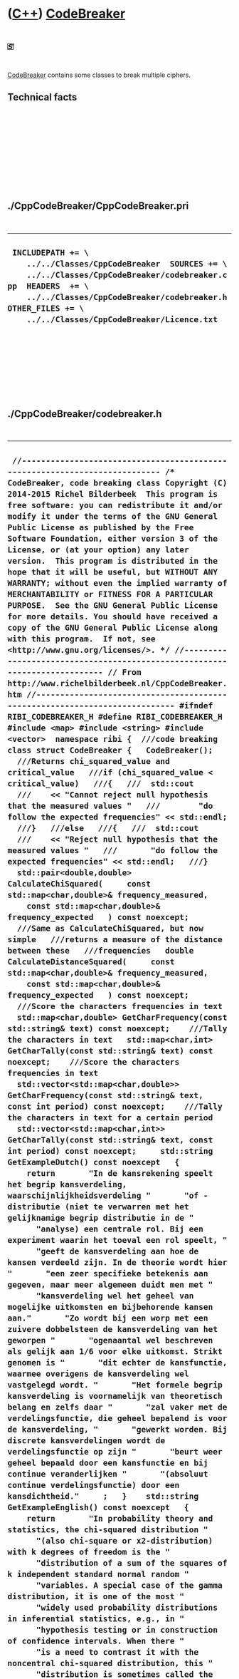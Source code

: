 
 

 

 

 

 

([C++](Cpp.md)) [CodeBreaker](CppCodeBreaker.md)
==================================================

 

![STL](PicStl.png)

 

[CodeBreaker](CppCodeBreaker.md) contains some classes to break
multiple ciphers.

Technical facts
---------------

 

 

 

 

 

 

./CppCodeBreaker/CppCodeBreaker.pri
-----------------------------------

 

  --------------------------------------------------------------------------------------------------------------------------------------------------------------------------------------------------------------------------------------------------
  ` INCLUDEPATH += \     ../../Classes/CppCodeBreaker  SOURCES += \     ../../Classes/CppCodeBreaker/codebreaker.cpp  HEADERS  += \     ../../Classes/CppCodeBreaker/codebreaker.h  OTHER_FILES += \     ../../Classes/CppCodeBreaker/Licence.txt`
  --------------------------------------------------------------------------------------------------------------------------------------------------------------------------------------------------------------------------------------------------

 

 

 

 

 

./CppCodeBreaker/codebreaker.h
------------------------------

 

  ----------------------------------------------------------------------------------------------------------------------------------------------------------------------------------------------------------------------------------------------------------------------------------------------------------------------------------------------------------------------------------------------------------------------------------------------------------------------------------------------------------------------------------------------------------------------------------------------------------------------------------------------------------------------------------------------------------------------------------------------------------------------------------------------------------------------------------------------------------------------------------------------------------------------------------------------------------------------------------------------------------------------------------------------------------------------------------------------------------------------------------------------------------------------------------------------------------------------------------------------------------------------------------------------------------------------------------------------------------------------------------------------------------------------------------------------------------------------------------------------------------------------------------------------------------------------------------------------------------------------------------------------------------------------------------------------------------------------------------------------------------------------------------------------------------------------------------------------------------------------------------------------------------------------------------------------------------------------------------------------------------------------------------------------------------------------------------------------------------------------------------------------------------------------------------------------------------------------------------------------------------------------------------------------------------------------------------------------------------------------------------------------------------------------------------------------------------------------------------------------------------------------------------------------------------------------------------------------------------------------------------------------------------------------------------------------------------------------------------------------------------------------------------------------------------------------------------------------------------------------------------------------------------------------------------------------------------------------------------------------------------------------------------------------------------------------------------------------------------------------------------------------------------------------------------------------------------------------------------------------------------------------------------------------------------------------------------------------------------------------------------------------------------------------------------------------------------------------------------------------------------------------------------------------------------------------------------------------------------------------------------------------------------------------------------------------------------------------------------------------------------------------------------------------------------------------------------------------------------------------------------------------------------------------------------------------------------------------------------------------------------------------------------------------------------------------------------------------------------------------------------------------------------------------------------------------------------------------------------------------------------------------------------------------------------------------------------------------------------------------------------------------------------------------------------------------------------------------------------------------------------------------------------------------------------------------------------------------------------------------------------------------------------------------------------------------------------------------------------------------------------------------------------------------------------------------------------------------------------------------------------------------------------------------------------------------------------------------------------------------------------------------------------------------------------------------------------------------------------------------------------------------------------------------------------------------------------------------------------------------------------------------------------------------------------------------------------------------------------------------------------------------------------------------------------------------------------------------------------------------------------------------------------------------------------------------------------------------------------------------------------------------------------------------------------------------------------------------------------------------------------------------------------------------------------------------------------------------------------------------------------------------------------------------------------------------------------------------------------------------------------------------------------------------------------------------------------------------------------------------------------------------------------------------------------------------------
  ` //--------------------------------------------------------------------------- /* CodeBreaker, code breaking class Copyright (C) 2014-2015 Richel Bilderbeek  This program is free software: you can redistribute it and/or modify it under the terms of the GNU General Public License as published by the Free Software Foundation, either version 3 of the License, or (at your option) any later version.  This program is distributed in the hope that it will be useful, but WITHOUT ANY WARRANTY; without even the implied warranty of MERCHANTABILITY or FITNESS FOR A PARTICULAR PURPOSE.  See the GNU General Public License for more details. You should have received a copy of the GNU General Public License along with this program.  If not, see <http://www.gnu.org/licenses/>. */ //--------------------------------------------------------------------------- // From http://www.richelbilderbeek.nl/CppCodeBreaker.htm //--------------------------------------------------------------------------- #ifndef RIBI_CODEBREAKER_H #define RIBI_CODEBREAKER_H  #include <map> #include <string> #include <vector>  namespace ribi {  ///code breaking class struct CodeBreaker {   CodeBreaker();    ///Returns chi_squared_value and critical_value   ///if (chi_squared_value < critical_value)   ///{   ///  std::cout   ///    << "Cannot reject null hypothesis that the measured values "   ///        "do follow the expected frequencies" << std::endl;   ///}   ///else   ///{   ///  std::cout   ///    << "Reject null hypothesis that the measured values "   ///       "do follow the expected frequencies" << std::endl;   ///}   std::pair<double,double> CalculateChiSquared(     const std::map<char,double>& frequency_measured,     const std::map<char,double>& frequency_expected   ) const noexcept;    ///Same as CalculateChiSquared, but now simple   ///returns a measure of the distance between these   ///frequencies   double CalculateDistanceSquared(     const std::map<char,double>& frequency_measured,     const std::map<char,double>& frequency_expected   ) const noexcept;    ///Score the characters frequencies in text   std::map<char,double> GetCharFrequency(const std::string& text) const noexcept;    ///Tally the characters in text   std::map<char,int> GetCharTally(const std::string& text) const noexcept;    ///Score the characters frequencies in text   std::vector<std::map<char,double>> GetCharFrequency(const std::string& text, const int period) const noexcept;    ///Tally the characters in text for a certain period   std::vector<std::map<char,int>> GetCharTally(const std::string& text, const int period) const noexcept;     std::string GetExampleDutch() const noexcept   {     return       "In de kansrekening speelt het begrip kansverdeling, waarschijnlijkheidsverdeling "       "of -distributie (niet te verwarren met het gelijknamige begrip distributie in de "       "analyse) een centrale rol. Bij een experiment waarin het toeval een rol speelt, "       "geeft de kansverdeling aan hoe de kansen verdeeld zijn. In de theorie wordt hier "       "een zeer specifieke betekenis aan gegeven, maar meer algemeen duidt men met "       "kansverdeling wel het geheel van mogelijke uitkomsten en bijbehorende kansen aan."       "Zo wordt bij een worp met een zuivere dobbelsteen de kansverdeling van het geworpen "       "ogenaantal wel beschreven als gelijk aan 1/6 voor elke uitkomst. Strikt genomen is "       "dit echter de kansfunctie, waarmee overigens de kansverdeling wel vastgelegd wordt. "       "Het formele begrip kansverdeling is voornamelijk van theoretisch belang en zelfs daar "       "zal vaker met de verdelingsfunctie, die geheel bepalend is voor de kansverdeling, "       "gewerkt worden. Bij discrete kansverdelingen wordt de verdelingsfunctie op zijn "       "beurt weer geheel bepaald door een kansfunctie en bij continue veranderlijken "       "(absoluut continue verdelingsfunctie) door een kansdichtheid."     ;   }    std::string GetExampleEnglish() const noexcept   {     return       "In probability theory and statistics, the chi-squared distribution "       "(also chi-square or x2-distribution) with k degrees of freedom is the "       "distribution of a sum of the squares of k independent standard normal random "       "variables. A special case of the gamma distribution, it is one of the most "       "widely used probability distributions in inferential statistics, e.g., in "       "hypothesis testing or in construction of confidence intervals. When there "       "is a need to contrast it with the noncentral chi-squared distribution, this "       "distribution is sometimes called the central chi-squared distribution. The "       "chi-squared distribution is used in the common chi-squared tests for goodness "       "of fit of an observed distribution to a theoretical one, the independence of two "       "criteria of classification of qualitative data, and in confidence interval "       "estimation for a population standard deviation of a normal distribution from "       "a sample standard deviation. Many other statistical tests also use this "       "distribution, like Friedman's analysis of variance by ranks.";   }    std::map<char,double> GetLetterFrequencyDutch() const noexcept;   static std::map<char,double> GetLetterFrequencyEnglish() noexcept;    static std::string GetVersion() noexcept;   static std::vector<std::string> GetVersionHistory() noexcept;    int GuessCaesarCipherKey(     const std::string& secret_text,     const std::map<char,double>& expected_char_frequency = GetLetterFrequencyEnglish()     ) const noexcept;    int GuessVigenereCipherKeyLength(const std::string& secret_text) const noexcept;    private:   std::vector<double> CalculateRelativeError(     const std::vector<double>& frequency_measured,     const std::vector<double>& frequency_expected   ) const noexcept;    #ifndef NDEBUG   static void Test() noexcept;   #endif };  } //~namespace ribi  #endif // RIBI_CODEBREAKER_H`
  ----------------------------------------------------------------------------------------------------------------------------------------------------------------------------------------------------------------------------------------------------------------------------------------------------------------------------------------------------------------------------------------------------------------------------------------------------------------------------------------------------------------------------------------------------------------------------------------------------------------------------------------------------------------------------------------------------------------------------------------------------------------------------------------------------------------------------------------------------------------------------------------------------------------------------------------------------------------------------------------------------------------------------------------------------------------------------------------------------------------------------------------------------------------------------------------------------------------------------------------------------------------------------------------------------------------------------------------------------------------------------------------------------------------------------------------------------------------------------------------------------------------------------------------------------------------------------------------------------------------------------------------------------------------------------------------------------------------------------------------------------------------------------------------------------------------------------------------------------------------------------------------------------------------------------------------------------------------------------------------------------------------------------------------------------------------------------------------------------------------------------------------------------------------------------------------------------------------------------------------------------------------------------------------------------------------------------------------------------------------------------------------------------------------------------------------------------------------------------------------------------------------------------------------------------------------------------------------------------------------------------------------------------------------------------------------------------------------------------------------------------------------------------------------------------------------------------------------------------------------------------------------------------------------------------------------------------------------------------------------------------------------------------------------------------------------------------------------------------------------------------------------------------------------------------------------------------------------------------------------------------------------------------------------------------------------------------------------------------------------------------------------------------------------------------------------------------------------------------------------------------------------------------------------------------------------------------------------------------------------------------------------------------------------------------------------------------------------------------------------------------------------------------------------------------------------------------------------------------------------------------------------------------------------------------------------------------------------------------------------------------------------------------------------------------------------------------------------------------------------------------------------------------------------------------------------------------------------------------------------------------------------------------------------------------------------------------------------------------------------------------------------------------------------------------------------------------------------------------------------------------------------------------------------------------------------------------------------------------------------------------------------------------------------------------------------------------------------------------------------------------------------------------------------------------------------------------------------------------------------------------------------------------------------------------------------------------------------------------------------------------------------------------------------------------------------------------------------------------------------------------------------------------------------------------------------------------------------------------------------------------------------------------------------------------------------------------------------------------------------------------------------------------------------------------------------------------------------------------------------------------------------------------------------------------------------------------------------------------------------------------------------------------------------------------------------------------------------------------------------------------------------------------------------------------------------------------------------------------------------------------------------------------------------------------------------------------------------------------------------------------------------------------------------------------------------------------------------------------------------------------------------------------------------------------------------------------

 

 

 

 

 

./CppCodeBreaker/codebreaker.cpp
--------------------------------

 

  ------------------------------------------------------------------------------------------------------------------------------------------------------------------------------------------------------------------------------------------------------------------------------------------------------------------------------------------------------------------------------------------------------------------------------------------------------------------------------------------------------------------------------------------------------------------------------------------------------------------------------------------------------------------------------------------------------------------------------------------------------------------------------------------------------------------------------------------------------------------------------------------------------------------------------------------------------------------------------------------------------------------------------------------------------------------------------------------------------------------------------------------------------------------------------------------------------------------------------------------------------------------------------------------------------------------------------------------------------------------------------------------------------------------------------------------------------------------------------------------------------------------------------------------------------------------------------------------------------------------------------------------------------------------------------------------------------------------------------------------------------------------------------------------------------------------------------------------------------------------------------------------------------------------------------------------------------------------------------------------------------------------------------------------------------------------------------------------------------------------------------------------------------------------------------------------------------------------------------------------------------------------------------------------------------------------------------------------------------------------------------------------------------------------------------------------------------------------------------------------------------------------------------------------------------------------------------------------------------------------------------------------------------------------------------------------------------------------------------------------------------------------------------------------------------------------------------------------------------------------------------------------------------------------------------------------------------------------------------------------------------------------------------------------------------------------------------------------------------------------------------------------------------------------------------------------------------------------------------------------------------------------------------------------------------------------------------------------------------------------------------------------------------------------------------------------------------------------------------------------------------------------------------------------------------------------------------------------------------------------------------------------------------------------------------------------------------------------------------------------------------------------------------------------------------------------------------------------------------------------------------------------------------------------------------------------------------------------------------------------------------------------------------------------------------------------------------------------------------------------------------------------------------------------------------------------------------------------------------------------------------------------------------------------------------------------------------------------------------------------------------------------------------------------------------------------------------------------------------------------------------------------------------------------------------------------------------------------------------------------------------------------------------------------------------------------------------------------------------------------------------------------------------------------------------------------------------------------------------------------------------------------------------------------------------------------------------------------------------------------------------------------------------------------------------------------------------------------------------------------------------------------------------------------------------------------------------------------------------------------------------------------------------------------------------------------------------------------------------------------------------------------------------------------------------------------------------------------------------------------------------------------------------------------------------------------------------------------------------------------------------------------------------------------------------------------------------------------------------------------------------------------------------------------------------------------------------------------------------------------------------------------------------------------------------------------------------------------------------------------------------------------------------------------------------------------------------------------------------------------------------------------------------------------------------------------------------------------------------------------------------------------------------------------------------------------------------------------------------------------------------------------------------------------------------------------------------------------------------------------------------------------------------------------------------------------------------------------------------------------------------------------------------------------------------------------------------------------------------------------------------------------------------------------------------------------------------------------------------------------------------------------------------------------------------------------------------------------------------------------------------------------------------------------------------------------------------------------------------------------------------------------------------------------------------------------------------------------------------------------------------------------------------------------------------------------------------------------------------------------------------------------------------------------------------------------------------------------------------------------------------------------------------------------------------------------------------------------------------------------------------------------------------------------------------------------------------------------------------------------------------------------------------------------------------------------------------------------------------------------------------------------------------------------------------------------------------------------------------------------------------------------------------------------------------------------------------------------------------------------------------------------------------------------------------------------------------------------------------------------------------------------------------------------------------------------------------------------------------------------------------------------------------------------------------------------------------------------------------------------------------------------------------------------------------------------------------------------------------------------------------------------------------------------------------------------------------------------------------------------------------------------------------------------------------------------------------------------------------------------------------------------------------------------------------------------------------------------------------------------------------------------------------------------------------------------------------------------------------------------------------------------------------------------------------------------------------------------------------------------------------------------------------------------------------------------------------------------------------------------------------------------------------------------------------------------------------------------------------------------------------------------------------------------------------------------------------------------------------------------------------------------------------------------------------------------------------------------------------------------------------------------------------------------------------------------------------------------------------------------------------------------------------------------------------------------------------------------------------------------------------------------------------------------------------------------------------------------------------------------------------------------------------------------------------------------------------------------------------------------------------------------------------------------------------------------------------------------------------------------------------------------------------------------------------------------------------------------------------------------------------------------------------------------------------------------------------------------------------------------------------------------------------------------------------------------------------------------------------------------------------------------------------------------------------------------------------------------------------------------------------------------------------------------------------------------------------------------------------------------------------------------------------------------------------------------------------------------------------------------------------------------------------------------------------------------------------------------------------------------------------------------------------------------------------------------------------------------------------------------------------------------------------------------------------------------------------------------------------------------------------------------------------------------------------------------------------------------------------------------------------------------------------------------------------------------------------------------------------------------------------------------------------------------------------------------------------------------------------------------------------------------------------------------------------------------------------------------------------------------------------------------------------------------------------------------------------------------------------------------------------------------------------------------------------------------------------------------------------------------------------------------------------------------------------------------------------------------------------------------------------------------------------------------------------------------------------------------------------------------------------------------------------------------------------------------------------------------------------------------------------------------------------------------------------------------------------------------------------------------------------------------------------------------------------------------------------------------------------------------------------------------------------------------------------------------------------------------------------------------------------------------------------------------------------------------------------------------------------------------------------------------------------------------------------------------------------------------------------------------------------------------------------------------------------------------------------------------------------------------------------------------------------------------------------------------------------------------------------------------------------------------------------------------------------------------------------------------------------------------------------------------------------------------------------------------------------------------------------------------------------------------------------------------------------------------------------------------------------------------------------------------------------------------------------------------------------------------------------------------------------------------------------------------------------------------------------------------------------------------------------------------------------------------------------------------------------------------------------------------------------------------------------------------------------------------------------------------------------------------------------------------------------------------------------------------------------------------------------------------------------------------------------------------------------------------------------------------------------------------------------------------------------------------------------------------------------------------------------------------------------------------------------------------------------------------------------------------------------------------------------------------------------------------------------------------------------------------------------------------------------------------------------------------------------------------------------------------------------------------------------------------------------------------------------------------------------------------------------------------------------------------------------------------------------------------------------------------------------------------------------------------------------------------------------------------------------------------------------------------------------------------------------------------------------------------------------------------------------------------------------------------------------------------------------------------------------------------------------------------------------------------------------------------------------------------------------------------------------------------------------------------------------------------------------------------------------------------------------------------------------------------------------------------------------------------------------------------------------------------------------------------------------------------------------------------------------------------------------------------------------------------------------------------------------------------------------------------------------------------------------------------------------------------------------------------------------------------------------------------------------------------------------------------------------------------------------------------------------------------------------------------------------------
  ` //--------------------------------------------------------------------------- /* CodeBreaker, code breaking class Copyright (C) 2014-2015 Richel Bilderbeek  This program is free software: you can redistribute it and/or modify it under the terms of the GNU General Public License as published by the Free Software Foundation, either version 3 of the License, or (at your option) any later version.  This program is distributed in the hope that it will be useful, but WITHOUT ANY WARRANTY; without even the implied warranty of MERCHANTABILITY or FITNESS FOR A PARTICULAR PURPOSE.  See the GNU General Public License for more details. You should have received a copy of the GNU General Public License along with this program.  If not, see <http://www.gnu.org/licenses/>. */ //--------------------------------------------------------------------------- // From http://www.richelbilderbeek.nl/CppCodeBreaker.htm //--------------------------------------------------------------------------- #include "codebreaker.h"  #include <algorithm> #include <cassert> #include <functional> #include <iostream> #include <stdexcept> #include <numeric> #include <vector>  #pragma GCC diagnostic push #pragma GCC diagnostic ignored "-Weffc++" #pragma GCC diagnostic ignored "-Wunused-local-typedefs" #include <boost/math/distributions/chi_squared.hpp>  #include "caesarcipher.h" #include "trace.h" #include "loopreader.h" #include "testtimer.h" #include "vigenerecipher.h" #pragma GCC diagnostic pop  ribi::CodeBreaker::CodeBreaker() {   #ifndef NDEBUG   Test();   #endif }  std::pair<double,double> ribi::CodeBreaker::CalculateChiSquared(   const std::map<char,double>& frequency_measured,   const std::map<char,double>& frequency_expected ) const noexcept {   const bool verbose{false};   std::vector<double> tally_expected;   std::vector<double> tally_measured;    for (char c = 'a'; c<='z'; ++c)   {     tally_measured.push_back(       frequency_measured.count(c) == 0       ? 0.0       : frequency_measured.find(c)->second     );     tally_expected.push_back(       frequency_expected.count(c) == 0       ? 0.0       : frequency_expected.find(c)->second     );   }   const std::vector<double> rel_error = CalculateRelativeError(tally_measured,tally_expected);   const int n_categories = 26;   assert(n_categories == static_cast<int>(tally_measured.size()));   assert(n_categories == static_cast<int>(tally_expected.size()));   assert(n_categories == static_cast<int>(rel_error.size()));   if (verbose)   {     for (std::size_t i=0; i!=n_categories; ++i)     {       std::cout         << tally_measured[i] << "\t"         << tally_expected[i] << "\t"         << rel_error[i] << "\n";     }   }    const double significance_level = 0.05;   const double chi_squared_value     = std::accumulate(rel_error.begin(),rel_error.end(),0.0);    const double degrees_of_freedom     = static_cast<double>(n_categories)     - 1.0 //We need to calculate the mean ourselves     - 1.0 //We need to calculate the standard deviation ourselves     - 1.0; //We need to calculate the sample size ourselves    boost::math::chi_squared_distribution<double> distribution(degrees_of_freedom);   const double critical_value     = boost::math::quantile(boost::math::complement(distribution, significance_level));   if (verbose)   {     std::cout       //<< "Mean size: " << mean       //<< "\nStdDev size: " << stdDev       << "\nSUM observer: "         << std::accumulate(tally_measured.begin(),tally_measured.end(), 0)       << "\nSUM expected: "         << std::accumulate(tally_expected.begin(),tally_expected.end(),0.0)       << "\nChi-square value: " << chi_squared_value       << "\nSignificance level: " << significance_level       << "\nDegrees of freedom: " << degrees_of_freedom       << "\nCritical value: " << critical_value << '\n';   }   return std::make_pair(chi_squared_value,critical_value); }  double ribi::CodeBreaker::CalculateDistanceSquared(   const std::map<char,double>& frequency_left,   const std::map<char,double>& frequency_right ) const noexcept {   std::vector<double> tally_left;   std::vector<double> tally_right;    for (char c = 'a'; c<='z'; ++c)   {     tally_left.push_back(       frequency_left.count(c) == 0       ? 0.0       : frequency_left.find(c)->second     );     tally_right.push_back(       frequency_right.count(c) == 0       ? 0.0       : frequency_right.find(c)->second     );   }   assert(tally_left.size() == tally_right.size());   const int size = static_cast<int>(tally_left.size());   double sum_squared = 0.0;   for (int i=0; i!=size; ++i)   {     const double d = tally_left[i] - tally_right[i];     const double d_squared = d * d;     sum_squared += d_squared;   }   return sum_squared; }  std::vector<double> ribi::CodeBreaker::CalculateRelativeError(   const std::vector<double>& frequency_measured,   const std::vector<double>& frequency_expected ) const noexcept {   assert(frequency_measured.size() == frequency_expected.size());   const std::size_t sz = frequency_measured.size();   std::vector<double> v(sz);   for (std::size_t i = 0; i!=sz; ++i)   {     const double obs = frequency_measured[i];     const double exp = frequency_expected[i];     #ifndef NDEBUG     if (exp == 0.0)     {       TRACE("ERROR");     }     #endif     assert(exp!=0.0);     v[i] = ((obs-exp)*(obs-exp))/exp;   }   return v; }  std::map<char,double> ribi::CodeBreaker::GetCharFrequency(const std::string& text) const noexcept {   const auto m(GetCharTally(text));   const int sum = std::accumulate(m.begin(),m.end(),0,     [](const int init, const std::pair<char,int>& p)     {       return init + p.second;     }   );   assert(sum > 0);   std::map<char,double> n;   for (const auto& p: m)   {     n.insert(std::make_pair(p.first, static_cast<double>(p.second) / static_cast<double>(sum)));   }   return n; }  std::map<char,int> ribi::CodeBreaker::GetCharTally(const std::string& text) const noexcept {   std::map<char,int> m;   for (const auto& c:text)   {     if (m.count(c) == 0) m.insert(std::make_pair(c,0));     ++m[c];   }   return m; }  std::vector<std::map<char,double>> ribi::CodeBreaker::GetCharFrequency(const std::string& text, const int period) const noexcept {   assert(period > 0);   std::vector<std::map<char,int>> v(GetCharTally(text,period));   std::vector<std::map<char,double>> w;   for (int i=0; i!=period; ++i)   {     const std::map<char,int>& m = v[i];     const int sum = std::accumulate(m.begin(),m.end(),0,       [](const int init, const std::pair<char,int>& p)       {         return init + p.second;       }     );     assert(sum > 0);     std::map<char,double> n;     for (const auto& p: m)     {       n.insert(std::make_pair(p.first, static_cast<double>(p.second) / static_cast<double>(sum)));     }     w.push_back(n);   }   return w; }  std::vector<std::map<char,int>> ribi::CodeBreaker::GetCharTally(const std::string& text, const int period) const noexcept {   assert(period > 0);   std::vector<std::map<char,int>> v(period);   const int length = static_cast<int>(text.size());    for (int i=0; i!=length; ++i)   {     const char c = text[i];     std::map<char,int>& m = v[i % period];     if (m.count(c) == 0) m.insert(std::make_pair(c,0));     {       ++m[c];     }   }   return v; }  std::map<char,double> ribi::CodeBreaker::GetLetterFrequencyDutch() const noexcept {   std::map<char,double> m;   m.insert(std::make_pair('a',0.0749));   m.insert(std::make_pair('b',0.0158));   m.insert(std::make_pair('c',0.0124));   m.insert(std::make_pair('d',0.0593));   m.insert(std::make_pair('e',0.1891));   m.insert(std::make_pair('f',0.0081));   m.insert(std::make_pair('g',0.0340));   m.insert(std::make_pair('h',0.0238));   m.insert(std::make_pair('i',0.0650));   m.insert(std::make_pair('j',0.0146));   m.insert(std::make_pair('k',0.0225));   m.insert(std::make_pair('l',0.0357));   m.insert(std::make_pair('m',0.0221));   m.insert(std::make_pair('n',0.1003));   m.insert(std::make_pair('o',0.0606));   m.insert(std::make_pair('p',0.0157));   m.insert(std::make_pair('q',0.00009));   m.insert(std::make_pair('r',0.0641));   m.insert(std::make_pair('s',0.0373));   m.insert(std::make_pair('t',0.0679));   m.insert(std::make_pair('u',0.0199));   m.insert(std::make_pair('v',0.0285));   m.insert(std::make_pair('w',0.0152));   m.insert(std::make_pair('x',0.00040));   m.insert(std::make_pair('y',0.00035));   m.insert(std::make_pair('z',0.0139));   return m; }  std::map<char,double> ribi::CodeBreaker::GetLetterFrequencyEnglish() noexcept {   std::map<char,double> m;   m.insert(std::make_pair('a',0.08167));   m.insert(std::make_pair('b',0.01492));   m.insert(std::make_pair('c',0.02782));   m.insert(std::make_pair('d',0.04253));   m.insert(std::make_pair('e',0.12702));   m.insert(std::make_pair('f',0.02228));   m.insert(std::make_pair('g',0.02015));   m.insert(std::make_pair('h',0.06094));   m.insert(std::make_pair('i',0.06966));   m.insert(std::make_pair('j',0.00153));   m.insert(std::make_pair('k',0.00772));   m.insert(std::make_pair('l',0.04025));   m.insert(std::make_pair('m',0.02406));   m.insert(std::make_pair('n',0.06749));   m.insert(std::make_pair('o',0.07507));   m.insert(std::make_pair('p',0.01929));   m.insert(std::make_pair('q',0.00095));   m.insert(std::make_pair('r',0.05987));   m.insert(std::make_pair('s',0.06327));   m.insert(std::make_pair('t',0.09056));   m.insert(std::make_pair('u',0.02758));   m.insert(std::make_pair('v',0.00978));   m.insert(std::make_pair('w',0.02360));   m.insert(std::make_pair('x',0.00150));   m.insert(std::make_pair('y',0.01974));   m.insert(std::make_pair('z',0.00074));   return m; }  std::string ribi::CodeBreaker::GetVersion() noexcept {   return "1.0"; }  std::vector<std::string> ribi::CodeBreaker::GetVersionHistory() noexcept {   return {     "2014-04-04: version 1.0: initial version"   }; }  int ribi::CodeBreaker::GuessCaesarCipherKey(   const std::string& secret_text,   const std::map<char,double>& expected_char_frequency   ) const noexcept {   const bool verbose{false};   std::vector<double> v;    for (int key=0; key!=26; ++key)   {     CaesarCipher c(key);     const std::string plain_text = c.Deencrypt(secret_text);     const auto p(       CalculateChiSquared(         GetCharFrequency(plain_text),         expected_char_frequency       )     );     v.push_back(p.first);   }   if (verbose)   {     for (int i=0; i!=26; ++i)     {       std::cout << i << ": " << v[i] << '\n';     }   }   //The lower the value the better   return std::distance(v.begin(),std::min_element(std::begin(v),std::end(v))); }  int ribi::CodeBreaker::GuessVigenereCipherKeyLength(const std::string& secret_text) const noexcept {   assert(secret_text.size() > 1);   const int text_length = static_cast<int>(secret_text.size());   TRACE(text_length);   std::vector<double> chi_squareds;   const int shortest_guess = 1;   for (int i=shortest_guess; i!=text_length; ++i)   {     //TRACE(i);     assert(i < text_length);     std::vector<double> chi_squared;     const std::vector<std::map<char,double>> m = GetCharFrequency(secret_text,i);     const int m_size = static_cast<int>(m.size());      for (int j=0; j!=m_size-1; ++j)     {       //TRACE(j);       assert(j >= 0);       assert(j < static_cast<int>(m.size()));       const std::map<char,double>& m_left = m[j];       //for (int k=j+1; k!=m_size; ++k)       const int k = j+1;       {         //TRACE(k);         assert(k >= 0);         assert(k < static_cast<int>(m.size()));         const std::map<char,double>& m_right = m[k];         chi_squared.push_back(CalculateDistanceSquared(m_left,m_right));       }     }     assert(!chi_squared.empty());     const double average       = std::accumulate(chi_squared.begin(),chi_squared.end(),0.0)       / static_cast<double>(chi_squared.size());     chi_squareds.push_back(average);   }   #ifndef NDEBUG   assert(text_length - shortest_guess == static_cast<int>(chi_squareds.size()));   for (int i=shortest_guess; i!=text_length; ++i)   {     assert(i - shortest_guess >= 0);     assert(i - shortest_guess < static_cast<int>(chi_squareds.size()));     TRACE(chi_squareds[i-shortest_guess]);   }   const int index = std::distance(     chi_squareds.begin(),     std::min_element(chi_squareds.begin(),chi_squareds.end())   );   const int key_length = index + shortest_guess;   TRACE(index);   TRACE(key_length);   #else   const int key_length = 1; //For now   #endif   return key_length; }  #ifndef NDEBUG void ribi::CodeBreaker::Test() noexcept {   {     static bool is_tested{false};     if (is_tested) return;     is_tested = true;   }   const CodeBreaker b;   //const bool verbose{false};   const TestTimer test_timer(__func__,__FILE__,1.0);   {     const auto p(       b.CalculateChiSquared(         b.GetCharFrequency(b.GetExampleEnglish()),         b.GetLetterFrequencyEnglish()       )     );     const double chi_squared_value = p.first;     const double critical_value = p.second;     assert(chi_squared_value < critical_value       && "Cannot reject null hypothesis that the measured values "          "do follow the expected frequencies"     );   }   {     const auto p(       b.CalculateChiSquared(         b.GetCharFrequency(b.GetExampleDutch()),         b.GetLetterFrequencyDutch()       )     );     const double chi_squared_value = p.first;     const double critical_value = p.second;     assert(chi_squared_value < critical_value       && "Cannot reject null hypothesis that the measured values "          "do follow the expected frequencies"     );   }   //Check that encrypted text has significantly different frequencies   //which fails for Caesar cipher   for (int i=0; i!=26; ++i)   {     CaesarCipher c(i);     const std::string text = c.Clean(b.GetExampleEnglish());     const std::string encrypted = c.Encrypt(text);     //TRACE(encrypted);      const auto p(       b.CalculateChiSquared(         b.GetCharFrequency(encrypted),         b.GetLetterFrequencyEnglish()       )     );     const double chi_squared_value = p.first;     const double critical_value = p.second;     assert(chi_squared_value < critical_value       && "Cannot reject null hypothesis that the measured values "          "do follow the expected frequencies"          "(as a Ceasar cipher on a short text is not conclusive enough)"     );   }   //Check that encrypted text has significantly different frequencies   //which fails for Vigenere cipher   for (int i=0; i!=26; ++i)   {     const int key_length = 1 + (i * i);     std::string key;     for (int j=0; j!=key_length; ++j)     {       key += 'a' +( std::rand() % 26);     }     VigenereCipher c(key);     const std::string text = c.Clean(b.GetExampleEnglish());     const std::string encrypted = c.Encrypt(text);     //TRACE(encrypted);      const auto p(       b.CalculateChiSquared(         b.GetCharFrequency(encrypted),         b.GetLetterFrequencyEnglish()       )     );     const double chi_squared_value = p.first;     const double critical_value = p.second;     assert(chi_squared_value < critical_value       && "Cannot reject null hypothesis that the measured values "          "do follow the expected frequencies"          "(as a Vigenere cipher on a short text is not conclusive enough)"     );   }   //Guess the Ceasar cipher key   for (int key=0; key!=26; ++key)   {     CaesarCipher c(key);     const std::string text = CaesarCipher::Clean(b.GetExampleEnglish());     const std::string secret_text = c.Encrypt(text);     assert(b.GuessCaesarCipherKey(secret_text) == key);   }   //Guess the Vigenere cipher key length   #define FIXING_ISSUE_175   #ifdef  FIXING_ISSUE_175   for (int length=2; length!=5; ++length)   {     std::string key(length,'a');     for (int i=0; i!=length; ++i) { key[i] = 'a' + (std::rand() % 26); }     VigenereCipher c(key);     const std::string text = VigenereCipher::Clean(b.GetExampleEnglish());     const std::string secret_text = c.Encrypt(text);     const int guess_length = b.GuessVigenereCipherKeyLength(secret_text);     assert(guess_length == length);   }   #endif //#ifdef FIXING_ISSUE_175 } #endif`
  ------------------------------------------------------------------------------------------------------------------------------------------------------------------------------------------------------------------------------------------------------------------------------------------------------------------------------------------------------------------------------------------------------------------------------------------------------------------------------------------------------------------------------------------------------------------------------------------------------------------------------------------------------------------------------------------------------------------------------------------------------------------------------------------------------------------------------------------------------------------------------------------------------------------------------------------------------------------------------------------------------------------------------------------------------------------------------------------------------------------------------------------------------------------------------------------------------------------------------------------------------------------------------------------------------------------------------------------------------------------------------------------------------------------------------------------------------------------------------------------------------------------------------------------------------------------------------------------------------------------------------------------------------------------------------------------------------------------------------------------------------------------------------------------------------------------------------------------------------------------------------------------------------------------------------------------------------------------------------------------------------------------------------------------------------------------------------------------------------------------------------------------------------------------------------------------------------------------------------------------------------------------------------------------------------------------------------------------------------------------------------------------------------------------------------------------------------------------------------------------------------------------------------------------------------------------------------------------------------------------------------------------------------------------------------------------------------------------------------------------------------------------------------------------------------------------------------------------------------------------------------------------------------------------------------------------------------------------------------------------------------------------------------------------------------------------------------------------------------------------------------------------------------------------------------------------------------------------------------------------------------------------------------------------------------------------------------------------------------------------------------------------------------------------------------------------------------------------------------------------------------------------------------------------------------------------------------------------------------------------------------------------------------------------------------------------------------------------------------------------------------------------------------------------------------------------------------------------------------------------------------------------------------------------------------------------------------------------------------------------------------------------------------------------------------------------------------------------------------------------------------------------------------------------------------------------------------------------------------------------------------------------------------------------------------------------------------------------------------------------------------------------------------------------------------------------------------------------------------------------------------------------------------------------------------------------------------------------------------------------------------------------------------------------------------------------------------------------------------------------------------------------------------------------------------------------------------------------------------------------------------------------------------------------------------------------------------------------------------------------------------------------------------------------------------------------------------------------------------------------------------------------------------------------------------------------------------------------------------------------------------------------------------------------------------------------------------------------------------------------------------------------------------------------------------------------------------------------------------------------------------------------------------------------------------------------------------------------------------------------------------------------------------------------------------------------------------------------------------------------------------------------------------------------------------------------------------------------------------------------------------------------------------------------------------------------------------------------------------------------------------------------------------------------------------------------------------------------------------------------------------------------------------------------------------------------------------------------------------------------------------------------------------------------------------------------------------------------------------------------------------------------------------------------------------------------------------------------------------------------------------------------------------------------------------------------------------------------------------------------------------------------------------------------------------------------------------------------------------------------------------------------------------------------------------------------------------------------------------------------------------------------------------------------------------------------------------------------------------------------------------------------------------------------------------------------------------------------------------------------------------------------------------------------------------------------------------------------------------------------------------------------------------------------------------------------------------------------------------------------------------------------------------------------------------------------------------------------------------------------------------------------------------------------------------------------------------------------------------------------------------------------------------------------------------------------------------------------------------------------------------------------------------------------------------------------------------------------------------------------------------------------------------------------------------------------------------------------------------------------------------------------------------------------------------------------------------------------------------------------------------------------------------------------------------------------------------------------------------------------------------------------------------------------------------------------------------------------------------------------------------------------------------------------------------------------------------------------------------------------------------------------------------------------------------------------------------------------------------------------------------------------------------------------------------------------------------------------------------------------------------------------------------------------------------------------------------------------------------------------------------------------------------------------------------------------------------------------------------------------------------------------------------------------------------------------------------------------------------------------------------------------------------------------------------------------------------------------------------------------------------------------------------------------------------------------------------------------------------------------------------------------------------------------------------------------------------------------------------------------------------------------------------------------------------------------------------------------------------------------------------------------------------------------------------------------------------------------------------------------------------------------------------------------------------------------------------------------------------------------------------------------------------------------------------------------------------------------------------------------------------------------------------------------------------------------------------------------------------------------------------------------------------------------------------------------------------------------------------------------------------------------------------------------------------------------------------------------------------------------------------------------------------------------------------------------------------------------------------------------------------------------------------------------------------------------------------------------------------------------------------------------------------------------------------------------------------------------------------------------------------------------------------------------------------------------------------------------------------------------------------------------------------------------------------------------------------------------------------------------------------------------------------------------------------------------------------------------------------------------------------------------------------------------------------------------------------------------------------------------------------------------------------------------------------------------------------------------------------------------------------------------------------------------------------------------------------------------------------------------------------------------------------------------------------------------------------------------------------------------------------------------------------------------------------------------------------------------------------------------------------------------------------------------------------------------------------------------------------------------------------------------------------------------------------------------------------------------------------------------------------------------------------------------------------------------------------------------------------------------------------------------------------------------------------------------------------------------------------------------------------------------------------------------------------------------------------------------------------------------------------------------------------------------------------------------------------------------------------------------------------------------------------------------------------------------------------------------------------------------------------------------------------------------------------------------------------------------------------------------------------------------------------------------------------------------------------------------------------------------------------------------------------------------------------------------------------------------------------------------------------------------------------------------------------------------------------------------------------------------------------------------------------------------------------------------------------------------------------------------------------------------------------------------------------------------------------------------------------------------------------------------------------------------------------------------------------------------------------------------------------------------------------------------------------------------------------------------------------------------------------------------------------------------------------------------------------------------------------------------------------------------------------------------------------------------------------------------------------------------------------------------------------------------------------------------------------------------------------------------------------------------------------------------------------------------------------------------------------------------------------------------------------------------------------------------------------------------------------------------------------------------------------------------------------------------------------------------------------------------------------------------------------------------------------------------------------------------------------------------------------------------------------------------------------------------------------------------------------------------------------------------------------------------------------------------------------------------------------------------------------------------------------------------------------------------------------------------------------------------------------------------------------------------------------------------------------------------------------------------------------------------------------------------------------------------------------------------------------------------------------------------------------------------------------------------------------------------------------------------------------------------------------------------------------------------------------------------------------------------------------------------------------------------------------------------------------------------------------------------------------------------------------------------------------------------------------------------------------------------------------------------------------------------------------------------------------------------------------------------------------------------------------------------------------------------------------------------------------------------------------------------------------------------------------------------------------------------------------------------------------------------------------------------------------------------------------------------------------------------------------------------------------------------------------------------------------------------------------------------------------------------------------------------------------------------------------------------------------------------------------------------------------------------------------------------------------------------------------------------------------------------------------------------------------------------------------------------------------------------------------------------------------------

 

 

 

 

 

 

This page has been created by the [tool](Tools.md)
[CodeToHtml](ToolCodeToHtml.md)
